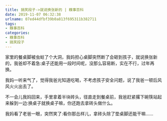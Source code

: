 ```yaml
---
title: 搞笑段子->就说换张新的 | 糗事百科
date: 2019-11-07 06:32:38
urlname: 07ed44dfbf39b0a813f695311b382711
tags: 
- 糗事百科
categories:
- 糗事百科
- 搞笑段子
---
```

家里的餐桌脚被虫蛀了个大洞，我妈担心桌脚突然断了会砸到孩子，就说换张新的，我爸却不着急:桌子还能用一段时间呢，没那么容易断，实在不行，过年再换。

我妈一听来气了，觉得我爸光知道吃喝，不考虑孩子安全问题，说了我爸一顿后风风火火出去了。

不一会儿我妈回来，手里拿着半块砖头，径直走到餐桌前，我爸赶紧撂下碗筷站起来躲到一边:换桌子就换桌子嘛，你还跑去拿砖头做什么。

我妈看了老爸一眼，突然笑了:看你那怂样儿，拿砖头除了垫桌脚还能干嘛……



